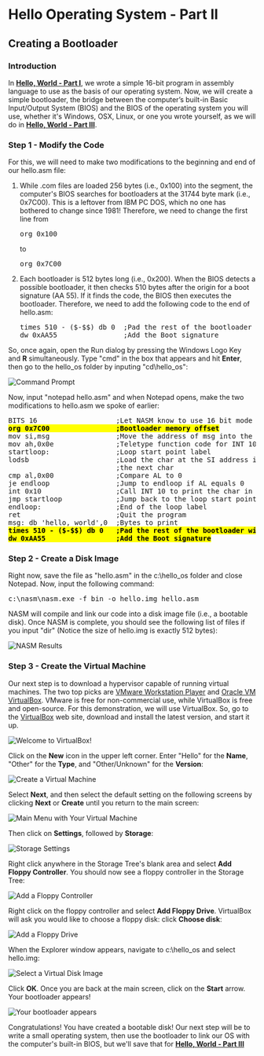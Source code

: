 <h1>Hello Operating System - Part II</h1>
<h2>Creating a Bootloader</h3>
<h3>Introduction</h3>
<p>
In <a href="/README.md" title="Hello, World - Part I"><b>Hello, World - Part I</b></a>, we wrote a simple 16-bit program in assembly language to use as the basis of our operating system. Now, we will create a simple bootloader, the bridge between the computer’s built-in Basic Input/Output System (BIOS) and the BIOS of the operating system you will use, whether it's Windows, OSX, Linux, or one you wrote yourself, as we will do in <a href="/README-3.md" title="Hello, World - Part III"><b>Hello, World - Part III</b></a>.
</p><p>
<h3>Step 1 - Modify the Code</h3>
</p><p>
For this, we will need to make two modifications to the beginning and end of our hello.asm file:
</p><p>
<ol>
 	<li>While .com files are loaded 256 bytes (i.e., 0x100) into the segment, the computer's BIOS searches for bootloaders at the 31744 byte mark (i.e., 0x7C00). This is a leftover from IBM PC DOS, which no one has bothered to change since 1981! Therefore, we need to change the first line from <pre>org 0x100</pre> to <pre>org 0x7C00</pre></li>
 	<li>Each bootloader is 512 bytes long (i.e., 0x200). When the BIOS detects a possible bootloader, it then checks 510 bytes after the origin for a boot signature (AA 55). If it finds the code, the BIOS then executes the bootloader. Therefore, we need to add the following code to the end of hello.asm:
	<pre>times 510 - ($-$$) db 0  ;Pad the rest of the bootloader with zeros
dw 0xAA55                ;Add the Boot signature</pre></li>
</ol>
</p><p>
So, once again, open the Run dialog by pressing the Windows Logo Key <img src="/README/hello-world-part-2-img-01.png" alt="" /> and <b>R</b> simultaneously. Type "cmd" in the box that appears and hit <b>Enter</b>, then go to the hello_os folder by inputing "cd\hello_os":
</p><p>
<img src="/README/hello-world-part-2-img-02.png" alt="Command Prompt" />
</p><p>
Now, input "notepad hello.asm" and when Notepad opens, make the two modifications to hello.asm we spoke of earlier:
</p><p>
<pre>
BITS 16                   ;Let NASM know to use 16 bit mode
<b style="background-color: yellow; color: black;">org 0x7C00                ;Bootloader memory offset</b>
mov si,msg                ;Move the address of msg into the SI register
mov ah,0x0e               ;Teletype function code for INT 10
startloop:                ;Loop start point label
lodsb                     ;Load the char at the SI address into AL and go to
                          ;the next char
cmp al,0x00               ;Compare AL to 0
je endloop                ;Jump to endloop if AL equals 0
int 0x10                  ;Call INT 10 to print the char in AL to the screen
jmp startloop             ;Jump back to the loop start point
endloop:                  ;End of the loop label
ret                       ;Quit the program
msg: db 'hello, world',0  ;Bytes to print
<b style="background-color: yellow; color: black;">times 510 - ($-$$) db 0   ;Pad the rest of the bootloader with zeros</b>
<b style="background-color: yellow; color: black;">dw 0xAA55                 ;Add the Boot signature</b>
</pre>
</p><p>
<h3>Step 2 - Create a Disk Image</h3>
</p><p>
Right now, save the file as "hello.asm" in the c:\hello_os folder and close Notepad. Now, input the following command:
</p><p>
<pre>c:\nasm\nasm.exe -f bin -o hello.img hello.asm</pre>
</p><p>
NASM will compile and link our code into a disk image file (i.e., a bootable disk). Once NASM is complete, you should see the following list of files if you input "dir" (Notice the size of hello.img is exactly 512 bytes):
</p><p>
<img src="/README/hello-world-part-2-img-03.png" alt="NASM Results" />
</p><p>
<h3>Step 3 - Create the Virtual Machine</h3>
</p><p>
Our next step is to download a hypervisor capable of running virtual machines. The two top picks are <a href="http://www.vmware.com/products/player.html" target="_blank" rel="noopener noreferrer" title="Workstation for Windows - VMware Products">VMware Workstation Player</a> and <a href="https://www.virtualbox.org/" target="_blank" rel="noopener noreferrer" title="Oracle VM VirtualBox">Oracle VM VirtualBox</a>. VMware is free for non-commercial use, while VirtualBox is free and open-source. For this demonstration, we will use VirtualBox. So, go to the <a href="https://www.virtualbox.org/" target="_blank" rel="noopener noreferrer" title="Oracle VM VirtualBox">VirtualBox</a> web site, download and install the latest version, and start it up.
</p><p>
<img src="/README/hello-world-part-2-img-04.png" alt="Welcome to VirtualBox!" />
</p><p>
Click on the <b>New</b> icon in the upper left corner. Enter "Hello" for the <b>Name</b>, "Other" for the <b>Type</b>, and "Other/Unknown" for the <b>Version</b>:
</p><p>
<img src="/README/hello-world-part-2-img-05.png" alt="Create a Virtual Machine" />
</p><p>
Select <b>Next</b>, and then select the default setting on the following screens by clicking <b>Next</b> or <b>Create</b> until you return to the main screen:
</p><p>
<img src="/README/hello-world-part-2-img-06.png" alt="Main Menu with Your Virtual Machine" />
</p><p>
Then click on <b>Settings</b>, followed by <b>Storage</b>:
</p><p>
<img src="/README/hello-world-part-2-img-07.png" alt="Storage Settings" />
</p><p>
Right click anywhere in the Storage Tree's blank area and select <b>Add Floppy Controller</b>. You should now see a floppy controller in the Storage Tree:
</p><p>
<img src="/README/hello-world-part-2-img-08.png" alt="Add a Floppy Controller" />
</p><p>
Right click on the floppy controller and select <b>Add Floppy Drive</b>. VirtualBox will ask you would like to choose a floppy disk: click <b>Choose disk</b>:
</p><p>
<img src="/README/hello-world-part-2-img-09.png" alt="Add a Floppy Drive" />
</p><p>
When the Explorer window appears, navigate to c:\hello_os and select hello.img:
</p><p>
<img src="/README/hello-world-part-2-img-10.png" alt="Select a Virtual Disk Image" />
</p><p>
Click <b>OK</b>. Once you are back at the main screen, click on the <b>Start</b> arrow. Your bootloader appears!
</p><p>
<img src="/README/hello-world-part-2-img-11.png" alt="Your bootloader appears" />
</p><p>
Congratulations! You have created a bootable disk! Our next step will be to write a small operating system, then use the bootloader to link our OS with the computer's built-in BIOS, but we'll save that for <a href="/README-3.md" title="Hello, World - Part III"><b>Hello, World - Part III</b></a></p>
